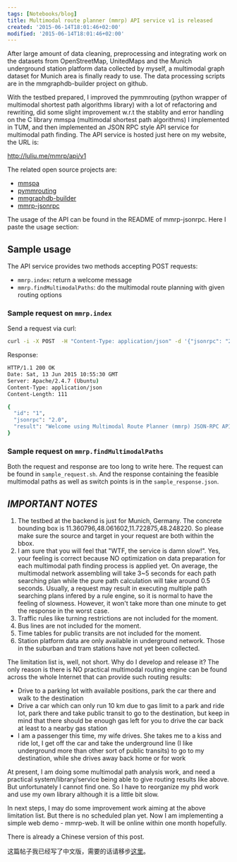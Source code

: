 ```yaml
---
tags: [Notebooks/blog]
title: Multimodal route planner (mmrp) API service v1 is released
created: '2015-06-14T18:01:46+02:00'
modified: '2015-06-14T18:01:46+02:00'
---
```


After large amount of data cleaning, preprocessing and integrating work on the datasets from OpenStreetMap, UnitedMaps and the Munich underground station platform data collected by myself, a multimodal graph dataset for Munich area is finally ready to use. The data processing scripts are in the mmgraphdb-builder project on github. 

With the testbed prepared, I improved the pymmrouting (python wrapper of multimodal shortest path algorithms library) with a lot of refactoring and rewriting, did some slight improvement w.r.t the stablity and error handling on the C library mmspa (multimodal shortest path algorithms) I implemented in TUM, and then implemented an JSON RPC style API service for multimodal path finding. The API service is hosted just here on my website, the URL is:

http://luliu.me/mmrp/api/v1

The related open source projects are:

- [mmspa](https://github.com/tumluliu/mmspa)
- [pymmrouting](https://github.com/tumluliu/pymmrouting)
- [mmgraphdb-builder](https://github.com/tumluliu/mmgraphdb-builder)
- [mmrp-jsonrpc](https://github.com/tumluliu/mmrp-jsonrpc) 

The usage of the API can be found in the README of mmrp-jsonrpc. Here I paste the usage section:

## Sample usage

The API service provides two methods accepting POST requests: 

- `mmrp.index`: return a welcome message
- `mmrp.findMultimodalPaths`: do the multimodal route planning with given routing options

### Sample request on `mmrp.index`

Send a request via curl:

```bash
curl -i -X POST  -H "Content-Type: application/json" -d '{"jsonrpc": "2.0", "method": "mmrp.index", "params": {}, "id": "1"}' http://luliu.me/mmrp/api/v1
```

Response:

```bash
HTTP/1.1 200 OK
Date: Sat, 13 Jun 2015 10:55:30 GMT
Server: Apache/2.4.7 (Ubuntu)
Content-Type: application/json
Content-Length: 111

{
  "id": "1", 
  "jsonrpc": "2.0", 
  "result": "Welcome using Multimodal Route Planner (mmrp) JSON-RPC API"
}
```

### Sample request on `mmrp.findMultimodalPaths`

Both the request and response are too long to write here. The request can be found in `sample_request.sh`. And the response containing the feasible multimodal paths as well as switch points is in the `sample_response.json`.

## *IMPORTANT NOTES*

1. The testbed at the backend is just for Munich, Germany. The concrete bounding box is 11.360796,48.061602,11.722875,48.248220. So please make sure the source and target in your request are both within the bbox.
2. I am sure that you will feel that "WTF, the service is damn slow!". Yes, your feeling is correct because NO optimization on data preparation for each multimodal path finding process is applied yet. On average, the multimodal network assembling will take 3~5 seconds for each path searching plan while the pure path calculation will take around 0.5 seconds. Usually, a request may result in executing multiple path searching plans infered by a rule engine, so it is normal to have the feeling of slowness. However, it won't take more than one minute to get the response in the worst case.
3. Traffic rules like turning restrictions are not included for the moment.
4. Bus lines are not included for the moment.
5. Time tables for public transits are not included for the moment.
6. Station platform data are only available in underground network. Those in the suburban and tram stations have not yet been collected.

The limitation list is, well, not short. Why do I develop and release it? The only reason is there is NO practical multimodal routing engine can be found across the whole Internet that can provide such routing results:

- Drive to a parking lot with available positions, park the car there and walk to the destination
- Drive a car which can only run 10 km due to gas limit to a park and ride lot, park there and take public transit to go to the destination, but keep in mind that there should be enough gas left for you to drive the car back at least to a nearby gas station 
- I am a passenger this time, my wife drives. She takes me to a kiss and ride lot, I get off the car and take the underground line (I like underground more than other sort of public transits) to go to my destination, while she drives away back home or for work

At present, I am doing some multimodal path analysis work, and need a practical system/library/service being able to give routing results like above. But unfortunately I cannot find one. So I have to reorganize my phd work and use my own library although it is a little bit slow. 

In next steps, I may do some improvement work aiming at the above limitation list. But there is no scheduled plan yet. Now I am implementing a simple web demo - mmrp-web. It will be online within one month hopefully. 

There is already a Chinese version of this post. 

这篇帖子我已经写了中文版，需要的话请移步[这里](http://luliu.me?p=91)。 